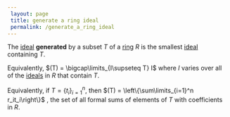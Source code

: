 ```yaml
---
 layout: page
 title: generate a ring ideal
 permalink: /generate_a_ring_ideal
---
```

The [ideal](https://defsmath.github.io/DefsMath/ring_ideal) **generated** by a subset $T$ of a [ring](https://defsmath.github.io/DefsMath/ring) $R$ is the smallest [ideal](https://defsmath.github.io/DefsMath/###########ideal) containing $T$. 

Equivalently, $(T) = \bigcap\limits_{I\supseteq T} I$ where $I$ varies over all of the [ideals](https://defsmath.github.io/DefsMath/###########ideals) in 
$R$ that contain $T$. 

Equivalently, if $T = \{t_i\}_{i=1}^n$, then $(T) = \left\{\sum\limits_{i=1}^n r_it_i\right\}$ , the set of all formal sums of elements of $T$ with coefficients in $R$.

